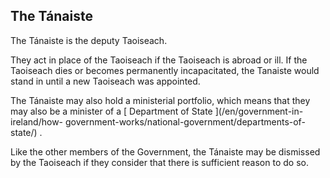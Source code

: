 ##  The Tánaiste

The Tánaiste is the deputy Taoiseach.

They act in place of the Taoiseach if the Taoiseach is abroad or ill. If the
Taoiseach dies or becomes permanently incapacitated, the Tanaiste would stand
in until a new Taoiseach was appointed.

The Tánaiste may also hold a ministerial portfolio, which means that they may
also be a minister of a [ Department of State ](/en/government-in-ireland/how-
government-works/national-government/departments-of-state/) .

Like the other members of the Government, the Tánaiste may be dismissed by the
Taoiseach if they consider that there is sufficient reason to do so.
